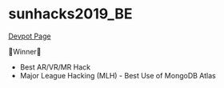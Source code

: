 # sunhacks2019_BE

[Devpot Page](https://devpost.com/software/waru)

🎉Winner🎉
- Best AR/VR/MR Hack
- Major League Hacking (MLH) - Best Use of MongoDB Atlas
